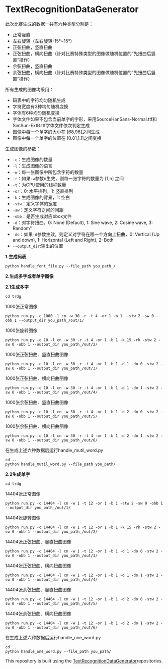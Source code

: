 # TextRecognitionDataGenerator
此次比赛生成的数据一共有六种类型分别是：
  * 正常竖直
  * 左右旋转（左右旋转-15°~15°）
  * 正弦扭曲，竖直扭曲
  * 正弦扭曲，横向扭曲（针对比赛特殊类型的图像做随机位置的“先扭曲后竖直”操作）
  * 余弦扭曲，竖直扭曲
  * 余弦扭曲，横向扭曲（针对比赛特殊类型的图像做随机位置的“先扭曲后竖直”操作）

所有生成的图像均采用：
*  码表中的字符均匀随机生成
*  字符宽度有3种均匀随机变换
* 字体有6种均匀随机变换
* 字体文件如果不包含当前单字的字形，采用SourceHanSans-Normal.ttf和SimSun-ExtB.ttf字体文件依次判定生成
* 图像中每一个单字的大小在 [68,96]之间生成
* 图像中每一个单字的位置在 [0.81,1.1]之间变换


生成图像的参数：
  *   `-c`：生成图像的数量
  *  `-l`：生成图像的语言
  *  `-w`：每一张图像中所包含字符的数量
  *  `-r`：如果`-w`参数n生效，则每一张字符的数量为 [1,n] 之间
  * `-t`：为CPU使用的线程数量
  * `-or`：0: 水平排列，1: 竖直排列
  * `-b`：生成图像的背景，1: 空白
  * `-stw`：定义字体的宽度
  * `-sw`：定义字符之间的间距
  * `-obb`：是否生成对应bbox文件
  * `-d`：对字符扭曲，0: None (Default), 1: Sine wave, 2: Cosine wave, 3: Random"
  * `-do`：如果`-d`参数生效，则定义对字符在哪一个方向上扭曲，0: Vertical (Up and down), 1: Horizontal (Left and Right), 2: Both
  * `--output_dir`:输出的位置


**1.生成码表**
  ```
  python handle_font_file.py --file_path you_path_/
  ```

**2.生成多字或者单字图像**

**2.1生成多字**
  ```
  cd trdg
  ```
  1000张正常图像
  ```
  python run.py -c 1000 -l cn -w 30 -r -t 4 -or 1 -b 1  -stw 2 -sw 0 -obb 1 --output_dir you_path_/out/1/
  ```

  1000张旋转图像  
  ```
  python run.py -c 10 -l cn -w 30 -r -t 4 -or 1 -b 1 -k 15 -rk -stw 2 -sw 0 -obb 1 --output_dir you_path_/out/2/
  ```

  1000张正弦扭曲、竖直扭曲图像
  ```
  python run.py -c 10 -l cn -w 30 -r -t 4 -or 1 -b 1 -d 1 -do 0 -stw 2 -sw 0 -obb 1 --output_dir you_path_/out/3/
  ```

  1000张正弦扭曲、横向扭曲图像
  ```
  python run.py -c 10 -l cn -w 30 -r -t 4 -or 1 -b 1 -d 1 -do 1 -stw 2 -sw 0 -obb 1 --output_dir you_path_/out/4/
  ```

  1000张余弦扭曲、竖直扭曲图像
  ```
  python run.py -c 10 -l cn -w 30 -r -t 4 -or 1 -b 1 -d 2 -do 0 -stw 2 -sw 0 -obb 1 --output_dir you_path_/out/5/
  ```

  1000张余弦扭曲、横向扭曲图像
  ```
  python run.py -c 10 -l cn -w 30 -r -t 4 -or 1 -b 1 -d 2 -do 1 -stw 2 -sw 0 -obb 1 --output_dir you_path_/out/6/
  ```
  
  在生成上述六种数据后运行handle_mutil_word.py
  ```
  cd ..
  python handle_mutil_word.py --file_path you_path/
  ```
  
**2.2生成单字**
  ```
  cd trdg
  ```
  
  14404张正常图像
  ```
  python run.py -c 14404 -l cn -w 1 -t 12 -or 1 -b 1 -stw 2 -sw 0 -obb 1 --output_dir you_path_/out/1/
  ```

  14404张旋转图像  
  ```
  python run.py -c 14404 -l cn -w 1 -t 12 -or 1 -b 1 -k 15 -rk -stw 2 -sw 0 -obb 1 --output_dir you_path_/out/2/
  ```

  14404张正弦扭曲、竖直扭曲图像
  ```
  python run.py -c 14404 -l cn -w 1 -t 12 -or 1 -b 1 -d 1 -do 0 -stw 2 -sw 0 -obb 1 --output_dir you_path_/out/3/
  ```

  14404张正弦扭曲、横向扭曲图像
  ```
  python run.py -c 14404 -l cn -w 1 -t 12 -or 1 -b 1 -d 1 -do 1 -stw 2 -sw 0 -obb 1 --output_dir you_path_/out/4/
  ```

  14404张余弦扭曲、竖直扭曲图像
  ```
  python run.py -c 14404 -l cn -w 1 -t 12 -or 1 -b 1 -d 2 -do 0 -stw 2 -sw 0 -obb 1 --output_dir you_path_/out/5/
  ```

  14404张余弦扭曲、横向扭曲图像
  ```
  python run.py -c 14404 -l cn -w 1 -t 12 -or 1 -b 1 -d 2 -do 1 -stw 2 -sw 0 -obb 1 --output_dir you_path_/out/6/
  ```
  
  在生成上述六种数据后运行handle_one_word.py
  ```
  cd ..
  python handle_one_word.py --file_path you_path/
  ```


This repository is built using the [TextRecognitionDataGenerator](https://github.com/Belval/TextRecognitionDataGenerator)repositories.



